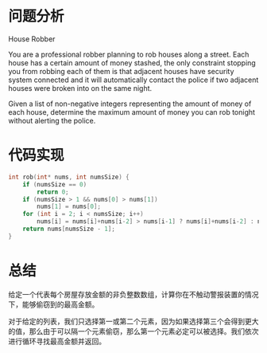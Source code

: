 # 问题分析

House Robber

You are a professional robber planning to rob houses along a street. Each house has a certain amount of money stashed, the only constraint stopping you from robbing each of them is that adjacent houses have security system connected and   it will automatically contact the police if two adjacent houses were broken into on the same night.

Given a list of non-negative integers representing the amount of money of each house, determine the maximum amount of money you can rob tonight  without alerting the police.

# 代码实现

```c
int rob(int* nums, int numsSize) {
    if (numsSize == 0) 
        return 0;
    if (numsSize > 1 && nums[0] > nums[1]) 
        nums[1] = nums[0];
    for (int i = 2; i < numsSize; i++)
        nums[i] = nums[i]+nums[i-2] > nums[i-1] ? nums[i]+nums[i-2] : nums[i-1];
    return nums[numsSize - 1];
}
```

# 总结

给定一个代表每个房屋存放金额的非负整数数组，计算你在不触动警报装置的情况下，能够偷窃到的最高金额。

对于给定的列表，我们只选择第一或第二个元素，因为如果选择第三个会得到更大的值，那么由于可以隔一个元素偷窃，那么第一个元素必定可以被选择。我们依次进行循环寻找最高金额并返回。